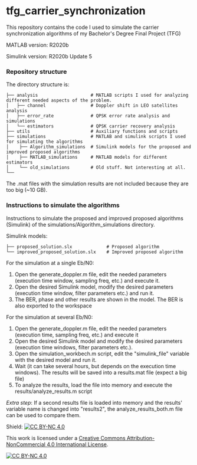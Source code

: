 # tfg_carrier_synchronization
This repository contains the code I used to simulate the carrier synchronization algorithms of my Bachelor's Degree Final Project (TFG)

MATLAB version: R2020b

Simulink version: R2020b Update 5

### Repository structure

The directory structure is:

    ├── analysis                    # MATLAB scripts I used for analyzing different needed aspects of the problem.
    │   ├── channel                 # Doppler shift in LEO satellites analysis
    │   ├── error_rate              # QPSK error rate analysis and simulations
    │   └── estimators              # QPSK carrier recovery analysis
    ├── utils                       # Auxiliary functions and scripts
    ├── simulations                 # MATLAB and simulink scripts I used for simulating the algorithms
    │    ├── Algorithm_simulations  # Simulink models for the proposed and improved proposed algorithms
    │    ├── MATLAB_simulations     # MATLAB models for different estimators
    │    └── old_simulations        # Old stuff. Not interesting at all.
    └── 

The .mat files with the simulation results are not included because they are too big (~10 GB).

### Instructions to simulate the algorithms

Instructions to simulate the proposed and improved proposed algorithms (Simulink) of the simulations/Algorithm_simulations directory.

Simulink models:

	├── proposed_solution.slx             # Proposed algorithm
	└── improved_proposed_solution.slx    # Improved proposed algorithm
	
For the simulation at a single Eb/N0:
1. Open the generate_doppler.m file, edit the needed parameters (execution time window, sampling freq, etc.) and execute it.
2. Open the desired Simulink model, modify the desired parameters (execution time window, filter parameters etc.) and run it.
3. The BER, phase and other results are shown in the model. The BER is also exported to the workspace

For the simulation at several Eb/N0:
1. Open the generate_doppler.m file, edit the needed parameters (execution time, sampling freq, etc.) and execute it
2. Open the desired Simulink model and modify the desired parameters (execution time windows, filter parameters etc.).
3. Open the simulation_workbech.m script, edit the "simulink_file" variable with the desired model and run it.
4. Wait (it can take several hours, but depends on the execution time windows). The results will be saved into a results.mat file (expect a big file)
5. To analyze the results, load the file into memory and execute the results/analyze_results.m script

*Extra step*: If a second results file is loaded into memory and the results' variable name is changed into "results2", the analyze_results_both.m file can be used to compare them.
 

Shield: [![CC BY-NC 4.0][cc-by-nc-shield]][cc-by-nc]

This work is licensed under a
[Creative Commons Attribution-NonCommercial 4.0 International License][cc-by-nc].

[![CC BY-NC 4.0][cc-by-nc-image]][cc-by-nc]

[cc-by-nc]: http://creativecommons.org/licenses/by-nc/4.0/
[cc-by-nc-image]: https://licensebuttons.net/l/by-nc/4.0/88x31.png
[cc-by-nc-shield]: https://img.shields.io/badge/License-CC%20BY--NC%204.0-lightgrey.svg
